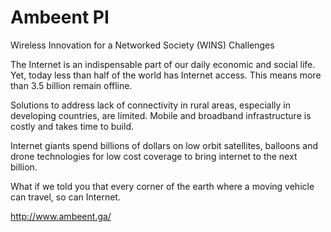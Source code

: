 # Ambeent PI
Wireless Innovation for a Networked Society (WINS) Challenges

The Internet is an indispensable part of our daily economic and social life. Yet,  today  less than half of the world has Internet access. This means more than 3.5 billion remain offline.
 
Solutions to address lack of connectivity in rural areas, especially in developing countries, are limited. Mobile and broadband infrastructure is costly and takes time to build.
 
Internet giants spend billions of dollars on low orbit satellites, balloons and drone technologies for low cost coverage to bring internet to the next billion. 

What if we told you that every corner of the earth  where a moving vehicle can travel, so can Internet.

http://www.ambeent.ga/
